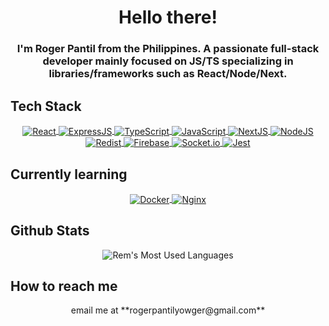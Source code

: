 <h1 align="center">Hello there!</h1>
<h3 align="center">I'm Roger Pantil from the Philippines. A passionate full-stack developer mainly focused on JS/TS specializing in libraries/frameworks such as React/Node/Next.</h3>

## Tech Stack

<div align="center">
  <a href="#" target="_blank">
    <img
         align="center"
         src="https://img.shields.io/badge/React-20232A?style=for-the-badge&logo=react&logoColor=61DAFB"
         alt="React"
    />
  </a>
  <a href="#" target="_blank">
    <img
         align="center"
         src="https://img.shields.io/badge/Express.js-000000?style=for-the-badge&logo=express&logoColor=white"
         alt="ExpressJS"
    />
  </a>
  <a href="#" target="_blank">
    <img
         align="center"
         src="https://img.shields.io/badge/TypeScript-007ACC?style=for-the-badge&logo=typescript&logoColor=white"
         alt="TypeScript"
    />
  </a>
  <a href="#" target="_blank">
    <img
         align="center"
         src="https://img.shields.io/badge/JavaScript-F7DF1E?style=for-the-badge&logo=javascript&logoColor=black"
         alt="JavaScript"
    />
  </a>
  <a href="#" target="_blank">
    <img
         align="center"
         src="https://img.shields.io/badge/next.js-000000?style=for-the-badge&logo=next-dot-js&logoColor=white"
         alt="NextJS"
    />
  </a>
  <a href="#" target="_blank">
    <img
         align="center"
         src="https://img.shields.io/badge/Node.js-43853D?style=for-the-badge&logo=node-dot-js&logoColor=white"
         alt="NodeJS"
    />
  </a>
  <a href="#" target="_blank">
    <img
         align="center"
         src="https://img.shields.io/badge/redis-%23DD0031.svg?&style=for-the-badge&logo=redis&logoColor=white"
         alt="Redist"
    />
  </a>
  <a href="#" target="_blank">
    <img
         align="center"
         src="https://img.shields.io/badge/firebase-a08021?style=for-the-badge&logo=firebase&logoColor=ffcd34"
         alt="Firebase"
    />
  </a>
  <a href="#" target="_blank">
    <img
         align="center"
         src="https://img.shields.io/badge/Socket.io-black?style=for-the-badge&logo=socket.io&badgeColor=010101"
         alt="Socket.io"
    />
  </a>
  <a href="#" target="_blank">
    <img
         align="center"
         src="https://img.shields.io/badge/Jest-323330?style=for-the-badge&logo=Jest&logoColor=white"
         alt="Jest"
    />
  </a>
</div>

## Currently learning

<div align="center">
  <a href="#" target="_blank">
    <img
         align="center"
         src="https://img.shields.io/badge/docker-%230db7ed.svg?style=for-the-badge&logo=docker&logoColor=white"
         alt="Docker"
    />
  </a>
  <a href="#" target="_blank">
    <img
         align="center"
         src="https://img.shields.io/badge/nginx-%23009639.svg?style=for-the-badge&logo=nginx&logoColor=white"
         alt="Nginx"
    />
  </a>
</div>

## Github Stats

<div align="center">
  <img
     align="center"
     src="https://github-readme-stats.vercel.app/api/top-langs/?username=Yowger&theme=default&hide=css,html,vim%20script&langs_count=7"
     alt="Rem's Most Used Languages"
  />
</div>

## How to reach me

<div align="center">
  email me at **rogerpantilyowger@gmail.com**
</div>
